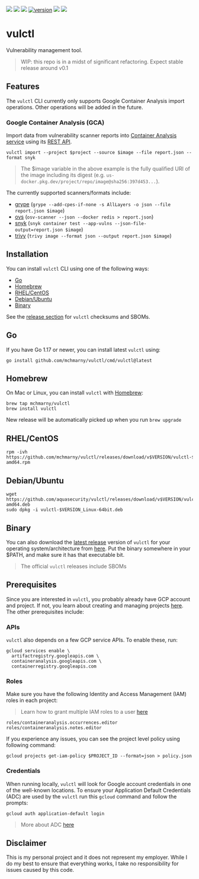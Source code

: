 [![](https://github.com/mchmarny/vulctl/actions/workflows/on-push.yaml/badge.svg?branch=main)](https://github.com/mchmarny/vulctl/actions/workflows/on-push.yaml)
[![](https://github.com/mchmarny/vulctl/actions/workflows/on-tag.yaml/badge.svg)](https://github.com/mchmarny/vulctl/actions/workflows/on-tag.yaml)
[![](https://codecov.io/gh/mchmarny/vulctl/branch/main/graph/badge.svg?token=9HLYDZZADN)](https://codecov.io/gh/mchmarny/vulctl)
[![version](https://img.shields.io/github/release/mchmarny/vulctl.svg?label=version)](https://github.com/mchmarny/vulctl/releases/latest)
[![](https://img.shields.io/github/go-mod/go-version/mchmarny/vulctl.svg?label=go)](https://github.com/mchmarny/vulctl)
[![](https://goreportcard.com/badge/github.com/mchmarny/vulctl)](https://goreportcard.com/report/github.com/mchmarny/vulctl)

# vulctl

Vulnerability management tool.

> WIP: this repo is in a midst of significant refactoring. Expect stable release around v0.1

## Features 

The `vulctl` CLI currently only supports Google Container Analysis import operations. Other operations will be added in the future. 

### Google Container Analysis (GCA)

Import data from vulnerability scanner reports into [Container Analysis service](https://cloud.google.com/container-analysis/docs/container-analysis) using its [REST API](https://cloud.google.com/container-analysis/docs/reference/rest). 

```shell
vulctl import --project $project --source $image --file report.json --format snyk
```

> The $image variable in the above example is the fully qualified URI of the image including its digest (e.g. `us-docker.pkg.dev/project/repo/image@sha256:397d453...`).

The currently supported scanners/formats include:

* [grype](https://github.com/anchore/grype) (`grype --add-cpes-if-none -s AllLayers -o json --file report.json $image`)
* [ovs](https://github.com/google/osv-scanner) (`osv-scanner --json --docker redis > report.json`)
* [snyk](https://github.com/snyk/cli) (`snyk container test --app-vulns --json-file-output=report.json $image`)
* [trivy](https://github.com/aquasecurity/trivy) (`trivy image --format json --output report.json $image`)

## Installation 

You can install `vulctl` CLI using one of the following ways:

* [Go](#go)
* [Homebrew](#homebrew)
* [RHEL/CentOS](#rhelcentos)
* [Debian/Ubuntu](#debianubuntu)
* [Binary](#binary)

See the [release section](https://github.com/mchmarny/vulctl/releases/latest) for `vulctl` checksums and SBOMs.

## Go

If you have Go 1.17 or newer, you can install latest `vulctl` using:

```shell
go install github.com/mchmarny/vulctl/cmd/vulctl@latest
```

## Homebrew

On Mac or Linux, you can install `vulctl` with [Homebrew](https://brew.sh/):

```shell
brew tap mchmarny/vulctl
brew install vulctl
```

New release will be automatically picked up when you run `brew upgrade`

## RHEL/CentOS

```shell
rpm -ivh https://github.com/mchmarny/vulctl/releases/download/v$VERSION/vulctl-$VERSION_Linux-amd64.rpm
```

## Debian/Ubuntu

```shell
wget https://github.com/aquasecurity/vulctl/releases/download/v$VERSION/vulctl-$VERSION_Linux-amd64.deb
sudo dpkg -i vulctl-$VERSION_Linux-64bit.deb
```

## Binary 

You can also download the [latest release](https://github.com/mchmarny/vulctl/releases/latest) version of `vulctl` for your operating system/architecture from [here](https://github.com/mchmarny/vulctl/releases/latest). Put the binary somewhere in your $PATH, and make sure it has that executable bit.

> The official `vulctl` releases include SBOMs

## Prerequisites 

Since you are interested in `vulctl`, you probably already have GCP account and project. If not, you learn about creating and managing projects [here](https://cloud.google.com/resource-manager/docs/creating-managing-projects). The other prerequisites include:

### APIs

`vulctl` also depends on a few GCP service APIs. To enable these, run:

```shell
gcloud services enable \
  artifactregistry.googleapis.com \
  containeranalysis.googleapis.com \
  containerregistry.googleapis.com
```

### Roles

Make sure you have the following Identity and Access Management (IAM) roles in each project: 

> Learn how to grant multiple IAM roles to a user [here](https://cloud.google.com/iam/docs/granting-changing-revoking-access#multiple-roles)

```shell
roles/containeranalysis.occurrences.editor
roles/containeranalysis.notes.editor
```

If you experience any issues, you can see the project level policy using following command:

```shell
gcloud projects get-iam-policy $PROJECT_ID --format=json > policy.json
```

### Credentials

When running locally, `vulctl` will look for Google account credentials in one of the well-known locations. To ensure your Application Default Credentials (ADC) are used by the `vulctl` run this `gcloud` command and follow the prompts:

```shell
gcloud auth application-default login
```

> More about ADC [here](https://cloud.google.com/docs/authentication/provide-credentials-adc)

## Disclaimer

This is my personal project and it does not represent my employer. While I do my best to ensure that everything works, I take no responsibility for issues caused by this code.
